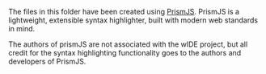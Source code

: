 The files in this folder have been created using [PrismJS](http://prismjs.com).
PrismJS is a lightweight, extensible syntax highlighter, built with modern web standards in mind.

The authors of prismJS are not associated with the wIDE project, but all credit for the
syntax highlighting functionality goes to the authors and developers of PrismJS.
